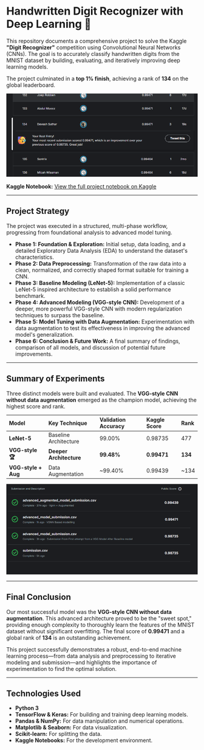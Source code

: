# Handwritten Digit Recognizer with Deep Learning 🧠

This repository documents a comprehensive project to solve the Kaggle **"Digit Recognizer"** competition using Convolutional Neural Networks (CNNs). The goal is to accurately classify handwritten digits from the MNIST dataset by building, evaluating, and iteratively improving deep learning models.

The project culminated in a **top 1% finish**, achieving a rank of **134** on the global leaderboard.

![Kaggle Rank](./media/rank.png)

**Kaggle Notebook:** [View the full project notebook on Kaggle](https://www.kaggle.com/code/deveshsuthar/digit-recognizer)

---
## Project Strategy
The project was executed in a structured, multi-phase workflow, progressing from foundational analysis to advanced model tuning.

* **Phase 1: Foundation & Exploration:** Initial setup, data loading, and a detailed Exploratory Data Analysis (EDA) to understand the dataset's characteristics.
* **Phase 2: Data Preprocessing:** Transformation of the raw data into a clean, normalized, and correctly shaped format suitable for training a CNN.
* **Phase 3: Baseline Modeling (LeNet-5):** Implementation of a classic LeNet-5 inspired architecture to establish a solid performance benchmark.
* **Phase 4: Advanced Modeling (VGG-style CNN):** Development of a deeper, more powerful VGG-style CNN with modern regularization techniques to surpass the baseline.
* **Phase 5: Model Tuning with Data Augmentation:** Experimentation with data augmentation to test its effectiveness in improving the advanced model's generalization.
* **Phase 6: Conclusion & Future Work:** A final summary of findings, comparison of all models, and discussion of potential future improvements.

---
## Summary of Experiments
Three distinct models were built and evaluated. The **VGG-style CNN without data augmentation** emerged as the champion model, achieving the highest score and rank.

| Model | Key Technique | Validation Accuracy | Kaggle Score | Rank |
| :--- | :--- | :--- | :--- | :--- |
| **LeNet-5** | Baseline Architecture | 99.00% | 0.98735 | 477 |
| **VGG-style 🏆** | **Deeper Architecture** | **99.48%** | **0.99471** | **134** |
| **VGG-style + Aug** | Data Augmentation | ~99.40% | 0.99439 | ~134 |

![Kaggle Submissions](./media/submissions.png)

---
## Final Conclusion
Our most successful model was the **VGG-style CNN without data augmentation**. This advanced architecture proved to be the "sweet spot," providing enough complexity to thoroughly learn the features of the MNIST dataset without significant overfitting. The final score of **0.99471** and a global rank of **134** is an outstanding achievement.

This project successfully demonstrates a robust, end-to-end machine learning process—from data analysis and preprocessing to iterative modeling and submission—and highlights the importance of experimentation to find the optimal solution.

---
## Technologies Used
* **Python 3**
* **TensorFlow & Keras:** For building and training deep learning models.
* **Pandas & NumPy:** For data manipulation and numerical operations.
* **Matplotlib & Seaborn:** For data visualization.
* **Scikit-learn:** For splitting the data.
* **Kaggle Notebooks:** For the development environment.